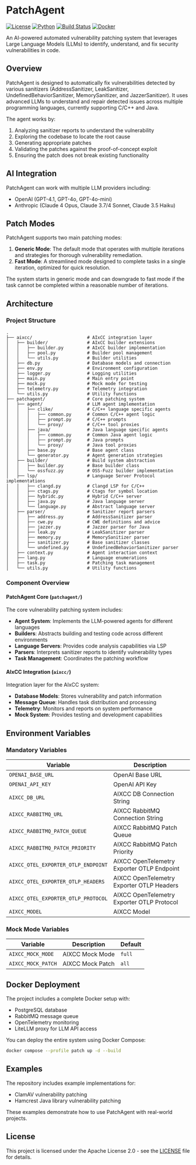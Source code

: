 # PatchAgent

[![License](https://img.shields.io/badge/License-Apache%202.0-blue.svg)](LICENSE)
[![Python](https://img.shields.io/badge/python-3.12-green.svg)](https://www.python.org/downloads/release/python-3120/)
[![Build Status](https://github.com/tbd-aixcc/PatchAgent/actions/workflows/ci.yaml/badge.svg)](https://github.com/tbd-aixcc/PatchAgent/actions/workflows/ci.yaml)
[![Docker](https://img.shields.io/badge/Docker-Ready-blue)](docker-compose.yml)

An AI-powered automated vulnerability patching system that leverages Large Language Models (LLMs) to identify, understand, and fix security vulnerabilities in code.

## Overview

PatchAgent is designed to automatically fix vulnerabilities detected by various sanitizers (AddressSanitizer, LeakSanitizer, UndefinedBehaviorSanitizer, MemorySanitizer, and JazzerSanitizer). It uses advanced LLMs to understand and repair detected issues across multiple programming languages, currently supporting C/C++ and Java.

The agent works by:
1. Analyzing sanitizer reports to understand the vulnerability
2. Exploring the codebase to locate the root cause
3. Generating appropriate patches
4. Validating the patches against the proof-of-concept exploit
5. Ensuring the patch does not break existing functionality

## AI Integration

PatchAgent can work with multiple LLM providers including:
- OpenAI (GPT-4.1, GPT-4o, GPT-4o-mini)
- Anthropic (Claude 4 Opus, Claude 3.7/4 Sonnet, Claude 3.5 Haiku)

## Patch Modes

PatchAgent supports two main patching modes:

1. **Generic Mode**: The default mode that operates with multiple iterations and strategies for thorough vulnerability remediation.
2. **Fast Mode**: A streamlined mode designed to complete tasks in a single iteration, optimized for quick resolution.

The system starts in generic mode and can downgrade to fast mode if the task cannot be completed within a reasonable number of iterations.

## Architecture

### Project Structure

```
.
├── aixcc/                     # AIxCC integration layer
│   ├── builder/               # AIxCC builder extensions
│   │   ├── builder.py         # AIxCC builder implementation
│   │   ├── pool.py            # Builder pool management
│   │   └── utils.py           # Builder utilities
│   ├── db.py                  # Database models and connection
│   ├── env.py                 # Environment configuration
│   ├── logger.py              # Logging utilities
│   ├── main.py                # Main entry point
│   ├── mock.py                # Mock mode for testing
│   ├── telemetry.py           # Telemetry integration
│   └── utils.py               # Utility functions
├── patchagent/                # Core patching system
│   ├── agent/                 # LLM agent implementation
│   │   ├── clike/             # C/C++ language specific agents
│   │   │   ├── common.py      # Common C/C++ agent logic
│   │   │   ├── prompt.py      # C/C++ prompts
│   │   │   └── proxy/         # C/C++ tool proxies
│   │   ├── java/              # Java language specific agents
│   │   │   ├── common.py      # Common Java agent logic
│   │   │   ├── prompt.py      # Java prompts
│   │   │   └── proxy/         # Java tool proxies
│   │   ├── base.py            # Base agent class
│   │   └── generator.py       # Agent generation strategies
│   ├── builder/               # Build system abstraction
│   │   ├── builder.py         # Base builder class
│   │   └── ossfuzz.py         # OSS-Fuzz builder implementation
│   ├── lsp/                   # Language Server Protocol implementations
│   │   ├── clangd.py          # Clangd LSP for C/C++
│   │   ├── ctags.py           # Ctags for symbol location
│   │   ├── hybridc.py         # Hybrid C/C++ server
│   │   ├── java.py            # Java language server
│   │   └── language.py        # Abstract language server
│   ├── parser/                # Sanitizer report parsers
│   │   ├── address.py         # AddressSanitizer parser
│   │   ├── cwe.py             # CWE definitions and advice
│   │   ├── jazzer.py          # Jazzer parser for Java
│   │   ├── leak.py            # LeakSanitizer parser
│   │   ├── memory.py          # MemorySanitizer parser
│   │   ├── sanitizer.py       # Base sanitizer classes
│   │   └── undefined.py       # UndefinedBehaviorSanitizer parser
│   ├── context.py             # Agent interaction context
│   ├── lang.py                # Language enumerations
│   ├── task.py                # Patching task management
│   └── utils.py               # Utility functions
```

### Component Overview

#### PatchAgent Core (`patchagent/`)

The core vulnerability patching system includes:

- **Agent System**: Implements the LLM-powered agents for different languages
- **Builders**: Abstracts building and testing code across different environments
- **Language Servers**: Provides code analysis capabilities via LSP
- **Parsers**: Interprets sanitizer reports to identify vulnerability types
- **Task Management**: Coordinates the patching workflow

#### AIxCC Integration (`aixcc/`)

Integration layer for the AIxCC system:

- **Database Models**: Stores vulnerability and patch information
- **Message Queue**: Handles task distribution and processing
- **Telemetry**: Monitors and reports on system performance
- **Mock System**: Provides testing and development capabilities

## Environment Variables

### Mandatory Variables
| Variable | Description |
|----------|-------------|
| `OPENAI_BASE_URL` | OpenAI Base URL |
| `OPENAI_API_KEY` | OpenAI API Key |
| `AIXCC_DB_URL` | AIXCC DB Connection String |
| `AIXCC_RABBITMQ_URL` | AIXCC RabbitMQ Connection String |
| `AIXCC_RABBITMQ_PATCH_QUEUE` | AIXCC RabbitMQ Patch Queue |
| `AIXCC_RABBITMQ_PATCH_PRIORITY` | AIXCC RabbitMQ Patch Priority |
| `AIXCC_OTEL_EXPORTER_OTLP_ENDPOINT` | AIXCC OpenTelemetry Exporter OTLP Endpoint |
| `AIXCC_OTEL_EXPORTER_OTLP_HEADERS` | AIXCC OpenTelemetry Exporter OTLP Headers |
| `AIXCC_OTEL_EXPORTER_OTLP_PROTOCOL` | AIXCC OpenTelemetry Exporter OTLP Protocol |
| `AIXCC_MODEL` | AIXCC Model |

### Mock Mode Variables
| Variable | Description | Default |
|----------|-------------|---------|
| `AIXCC_MOCK_MODE` | AIXCC Mock Mode | `full` |
| `AIXCC_MOCK_PATCH` | AIXCC Mock Patch | `all` |

## Docker Deployment

The project includes a complete Docker setup with:
- PostgreSQL database
- RabbitMQ message queue
- OpenTelemetry monitoring
- LiteLLM proxy for LLM API access

You can deploy the entire system using Docker Compose:

```bash
docker compose --profile patch up -d --build
```

## Examples

The repository includes example implementations for:
- ClamAV vulnerability patching
- Hamcrest Java library vulnerability patching

These examples demonstrate how to use PatchAgent with real-world projects.

## License

This project is licensed under the Apache License 2.0 - see the [LICENSE](LICENSE) file for details.
